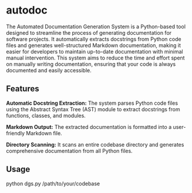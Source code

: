 # autodoc
The Automated Documentation Generation System is a Python-based tool designed to streamline the process of generating documentation for software projects. It automatically extracts docstrings from Python code files and generates well-structured Markdown documentation, making it easier for developers to maintain up-to-date documentation with minimal manual intervention. This system aims to reduce the time and effort spent on manually writing documentation, ensuring that your code is always documented and easily accessible.

## Features
**Automatic Docstring Extraction:** The system parses Python code files using the Abstract Syntax Tree (AST) module to extract docstrings from functions, classes, and modules.

**Markdown Output:** The extracted documentation is formatted into a user-friendly Markdown file.

**Directory Scanning:** It scans an entire codebase directory and generates comprehensive documentation from all Python files.

## Usage
python dgs.py /path/to/your/codebase
